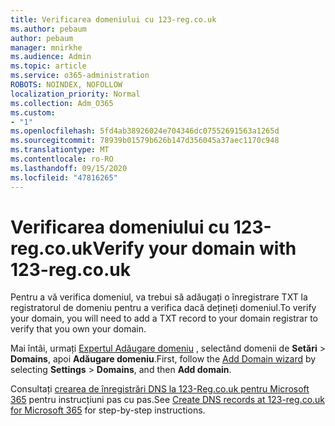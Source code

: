 ```yaml
---
title: Verificarea domeniului cu 123-reg.co.uk
ms.author: pebaum
author: pebaum
manager: mnirkhe
ms.audience: Admin
ms.topic: article
ms.service: o365-administration
ROBOTS: NOINDEX, NOFOLLOW
localization_priority: Normal
ms.collection: Adm_O365
ms.custom:
- "1"
ms.openlocfilehash: 5fd4ab38926024e704346dc07552691563a1265d
ms.sourcegitcommit: 78939b01579b626b147d356045a37aec1170c948
ms.translationtype: MT
ms.contentlocale: ro-RO
ms.lasthandoff: 09/15/2020
ms.locfileid: "47816265"
---
```

# <a name="verify-your-domain-with-123-regcouk"></a><span data-ttu-id="1eb1a-102">Verificarea domeniului cu 123-reg.co.uk</span><span class="sxs-lookup"><span data-stu-id="1eb1a-102">Verify your domain with 123-reg.co.uk</span></span>

<span data-ttu-id="1eb1a-103">Pentru a vă verifica domeniul, va trebui să adăugați o înregistrare TXT la registratorul de domeniu pentru a verifica dacă dețineți domeniul.</span><span class="sxs-lookup"><span data-stu-id="1eb1a-103">To verify your domain, you will need to add a TXT record to your domain registrar to verify that you own your domain.</span></span> 

<span data-ttu-id="1eb1a-104">Mai întâi, urmați [Expertul Adăugare domeniu](https://admin.microsoft.com/Adminportal#/Domains) , selectând domenii de **Setări** \> **Domains**, apoi **Adăugare domeniu**.</span><span class="sxs-lookup"><span data-stu-id="1eb1a-104">First, follow the [Add Domain wizard](https://admin.microsoft.com/Adminportal#/Domains) by selecting **Settings** \> **Domains**, and then **Add domain**.</span></span>
  
<span data-ttu-id="1eb1a-105">Consultați [crearea de înregistrări DNS la 123-Reg.co.uk pentru Microsoft 365](https://docs.microsoft.com/microsoft-365/admin/dns/create-dns-records-at-123-reg-co-uk) pentru instrucțiuni pas cu pas.</span><span class="sxs-lookup"><span data-stu-id="1eb1a-105">See [Create DNS records at 123-reg.co.uk for Microsoft 365](https://docs.microsoft.com/microsoft-365/admin/dns/create-dns-records-at-123-reg-co-uk) for step-by-step instructions.</span></span>